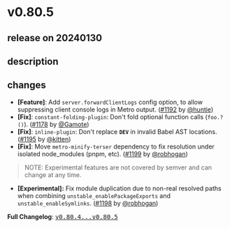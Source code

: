# v0.80.5

## release on 20240130

## description

## changes

* <strong>[Feature]</strong>: Add <code>server.forwardClientLogs</code> config option, to allow suppressing client console logs in Metro output. (<a class="issue-link js-issue-link" data-error-text="Failed to load title" data-id="2086100099" data-permission-text="Title is private" data-url="https://github.com/facebook/metro/issues/1192" data-hovercard-type="pull_request" data-hovercard-url="/facebook/metro/pull/1192/hovercard" href="https://github.com/facebook/metro/pull/1192">#1192</a> by <a class="user-mention notranslate" data-hovercard-type="user" data-hovercard-url="/users/huntie/hovercard" data-octo-click="hovercard-link-click" data-octo-dimensions="link_type:self" href="https://github.com/huntie">@huntie</a>)
* <strong>[Fix]</strong>: <code>constant-folding-plugin</code>: Don't fold optional function calls (<code>foo.?()</code>). (<a class="issue-link js-issue-link" data-error-text="Failed to load title" data-id="2080242667" data-permission-text="Title is private" data-url="https://github.com/facebook/metro/issues/1178" data-hovercard-type="pull_request" data-hovercard-url="/facebook/metro/pull/1178/hovercard" href="https://github.com/facebook/metro/pull/1178">#1178</a> by <a class="user-mention notranslate" data-hovercard-type="user" data-hovercard-url="/users/Gamote/hovercard" data-octo-click="hovercard-link-click" data-octo-dimensions="link_type:self" href="https://github.com/Gamote">@Gamote</a>)
* <strong>[Fix]</strong>: <code>inline-plugin</code>: Don't replace <code>__DEV__</code> in invalid Babel AST locations. (<a class="issue-link js-issue-link" data-error-text="Failed to load title" data-id="2090625380" data-permission-text="Title is private" data-url="https://github.com/facebook/metro/issues/1195" data-hovercard-type="pull_request" data-hovercard-url="/facebook/metro/pull/1195/hovercard" href="https://github.com/facebook/metro/pull/1195">#1195</a> by <a class="user-mention notranslate" data-hovercard-type="user" data-hovercard-url="/users/kitten/hovercard" data-octo-click="hovercard-link-click" data-octo-dimensions="link_type:self" href="https://github.com/kitten">@kitten</a>)
* <strong>[Fix]</strong>: Move <code>metro-minify-terser</code> dependency to fix resolution under isolated node_modules (pnpm, etc). (<a class="issue-link js-issue-link" data-error-text="Failed to load title" data-id="2098408164" data-permission-text="Title is private" data-url="https://github.com/facebook/metro/issues/1199" data-hovercard-type="pull_request" data-hovercard-url="/facebook/metro/pull/1199/hovercard" href="https://github.com/facebook/metro/pull/1199">#1199</a> by <a class="user-mention notranslate" data-hovercard-type="user" data-hovercard-url="/users/robhogan/hovercard" data-octo-click="hovercard-link-click" data-octo-dimensions="link_type:self" href="https://github.com/robhogan">@robhogan</a>)

> NOTE: Experimental features are not covered by semver and can change at any time.

* <strong>[Experimental]:</strong> Fix module duplication due to non-real resolved paths when combining <code>unstable_enablePackageExports</code> and <code>unstable_enableSymlinks</code>. (<a class="issue-link js-issue-link" data-error-text="Failed to load title" data-id="2094527988" data-permission-text="Title is private" data-url="https://github.com/facebook/metro/issues/1198" data-hovercard-type="pull_request" data-hovercard-url="/facebook/metro/pull/1198/hovercard" href="https://github.com/facebook/metro/pull/1198">#1198</a> by <a class="user-mention notranslate" data-hovercard-type="user" data-hovercard-url="/users/robhogan/hovercard" data-octo-click="hovercard-link-click" data-octo-dimensions="link_type:self" href="https://github.com/robhogan">@robhogan</a>)

<strong>Full Changelog</strong>: <a class="commit-link" href="https://github.com/facebook/metro/compare/v0.80.4...v0.80.5"><tt>v0.80.4...v0.80.5</tt></a>

